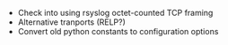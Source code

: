- Check into using rsyslog octet-counted TCP framing
- Alternative tranports (RELP?)
- Convert old python constants to configuration options
